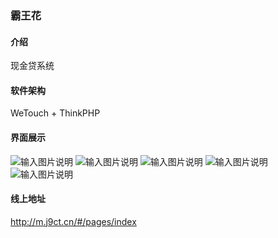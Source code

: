 ### 霸王花

#### 介绍
现金贷系统

#### 软件架构
WeTouch + ThinkPHP


#### 界面展示
![输入图片说明](https://images.gitee.com/uploads/images/2019/0223/134213_615ab1ac_1804453.png "index_bwh.png")
![输入图片说明](https://images.gitee.com/uploads/images/2019/0223/134232_4bbae190_1804453.png "certificate_bwh.png")
![输入图片说明](https://images.gitee.com/uploads/images/2019/0223/134252_7321cbcf_1804453.png "repay_bwh.png")
![输入图片说明](https://images.gitee.com/uploads/images/2019/0223/134306_c73d0f83_1804453.png "user_bwh.png")
![输入图片说明](https://images.gitee.com/uploads/images/2019/0223/134319_b2a69e9c_1804453.png "admin_bwh.png")

#### 线上地址
http://m.j9ct.cn/#/pages/index
